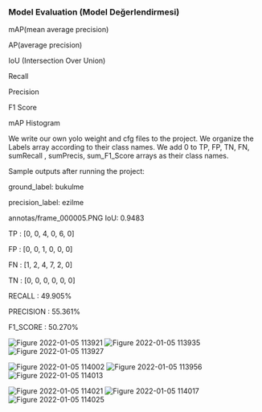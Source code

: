 ### Model Evaluation (Model Değerlendirmesi) 

mAP(mean average precision)

AP(average precision)

IoU (Intersection Over Union)

Recall

Precision

F1 Score

mAP Histogram


We write our own yolo weight and cfg files to the project. We organize the Labels array according to their class names.
We add 0 to TP, FP, TN, FN, sumRecall , sumPrecis, sum_F1_Score arrays as their class names.

Sample outputs after running the project:

ground_label: bukulme

precision_label: ezilme

annotas/frame_000005.PNG IoU: 0.9483

TP : [0, 0, 4, 0, 6, 0]

FP : [0, 0, 1, 0, 0, 0]

FN : [1, 2, 4, 7, 2, 0]

TN : [0, 0, 0, 0, 0, 0]

RECALL : 49.905%

PRECISION : 55.361%

F1_SCORE : 50.270%


![Figure 2022-01-05 113921](https://user-images.githubusercontent.com/29830733/148188313-5cb9bdc3-b0ea-45cb-a83e-3efe128fe3c5.png)
![Figure 2022-01-05 113935](https://user-images.githubusercontent.com/29830733/148188448-9c81b016-7bdd-4619-b5f1-069cfe386198.png)
![Figure 2022-01-05 113927](https://user-images.githubusercontent.com/29830733/148188565-53a50a3b-1ce4-46bf-96b7-ee549db3e045.png)

![Figure 2022-01-05 114002](https://user-images.githubusercontent.com/29830733/148190882-2cd040d7-93b7-47cd-811b-c61cfe3cbd14.png)
![Figure 2022-01-05 113956](https://user-images.githubusercontent.com/29830733/148190938-08f69366-1e4b-43ae-b138-0f51b2fa1d11.png)
![Figure 2022-01-05 114013](https://user-images.githubusercontent.com/29830733/148190667-1240ac52-e868-49f2-a7f0-54b0a213b29d.png)

![Figure 2022-01-05 114021](https://user-images.githubusercontent.com/29830733/148190452-55264106-89b0-49ed-811f-504b6dfd1376.png)
![Figure 2022-01-05 114017](https://user-images.githubusercontent.com/29830733/148190512-b49c2e27-adbb-4e44-a424-b049b32b1bae.png)
![Figure 2022-01-05 114025](https://user-images.githubusercontent.com/29830733/148190607-814fba06-d696-4e39-8dd3-4a0b0d0fdaa7.png)

